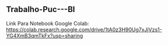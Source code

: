 ## Trabalho-Puc---BI

Link Para Notebook Google Colab: https://colab.research.google.com/drive/1tA0z3H90Ug7xJjVzs1-YG4XmB3qmTkFx?usp=sharing
